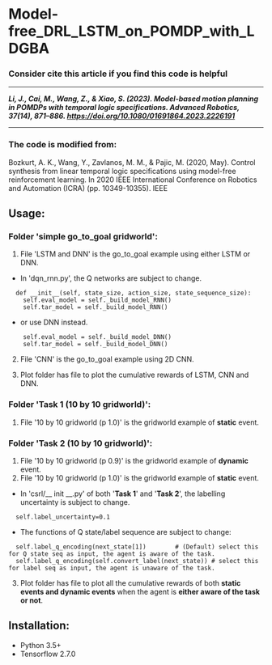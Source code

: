 # Model-free_DRL_LSTM_on_POMDP_with_LDGBA

### Consider cite this article if you find this code is helpful
***
***Li, J., Cai, M., Wang, Z., & Xiao, S. (2023). Model-based motion planning in POMDPs with temporal logic specifications. Advanced Robotics, 37(14), 871–886. https://doi.org/10.1080/01691864.2023.2226191***
***

### The code is modified from: 
Bozkurt, A. K., Wang, Y., Zavlanos, M. M., & Pajic, M. (2020, May). Control synthesis from linear temporal logic specifications using model-free reinforcement learning. In 2020 IEEE International Conference on Robotics and Automation (ICRA) (pp. 10349-10355). IEEE

## Usage:
### Folder 'simple go_to_goal gridworld':

1. File 'LSTM and DNN' is the go_to_goal example using either LSTM or DNN.

-  In 'dqn_rnn.py', the Q networks are subject to change.
```
  def __init__(self, state_size, action_size, state_sequence_size):
    self.eval_model = self._build_model_RNN()
    self.tar_model = self._build_model_RNN()
```
-  or use DNN instead.
```
    self.eval_model = self._build_model_DNN()
    self.tar_model = self._build_model_DNN()
```

2. File 'CNN' is the go_to_goal example using 2D CNN.

3. Plot folder has file to plot the cumulative rewards of LSTM, CNN and DNN.



### Folder 'Task 1 (10 by 10 gridworld)':
1. File '10 by 10 gridworld (p 1.0)' is the gridworld example of **static** event.
### Folder 'Task 2 (10 by 10 gridworld)':
1. File '10 by 10 gridworld (p 0.9)' is the gridworld example of **dynamic** event.
2. File '10 by 10 gridworld (p 1.0)' is the gridworld example of **static** event.

-  In 'csrl/__ init __.py' of both '**Task 1**' and '**Task 2**', the labelling uncertainty is subject to change.
```
  self.label_uncertainty=0.1
```
-  The functions of Q state/label sequence are subject to change:

```
  self.label_q_encoding(next_state[1])        # (Default) select this for Q state seq as input, the agent is aware of the task.
  self.label_q_encoding(self.convert_label(next_state)) # select this for label seq as input, the agent is unaware of the task.
```
3. Plot folder has file to plot all the cumulative rewards of both **static events and dynamic events** when the agent is **either aware of the task or not**.

## Installation:
  - Python 3.5+
  - Tensorflow 2.7.0
